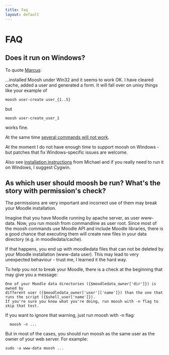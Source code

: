 ```yaml
---
title: faq
layout: default
---
```


FAQ
========

<span class="anchor" id="windows"></span>
Does it run on Windows?
------------------------
To quote <a href="https://moodle.org/mod/forum/discuss.php?d=257341#p1131033">Marcus</a>:

...installed Moosh under Win32 and it seems to work OK. I have cleared cache, added a user and generated a form. It will fall over on unixy things like your example of

    moosh user-create user_{1..5}

but

    moosh user-create_user_1

works fine.

At the same time <a href="https://github.com/tmuras/moosh/issues/40">several commands will not work</a>.

At the moment I do not have enough time to support moosh on Windows - but patches that fix Windows-specific issues are welcome.

Also see <a href="https://moodle.org/mod/forum/discuss.php?d=257341#p1131493">installation instructions</a> from Michael
and if you really need to run it on Windows, I suggest Cygwin.


<span class="anchor" id="permissions"></span>
As which user should moosh be run? What's the story with permission's check?
------------------------
The permissions are very important and incorrect use of them may break your Moodle installation.

Imagine that you have Moodle running by apache server, as user www-data. Now, you run moosh from commandline
as user root. Since most of the moosh commands use Moodle API and include Moodle libraries, there is
 a good chance that executing them will create new files in your data directory (e.g. in moodledata/cache).

If that happens, you end up with moodledata files that can not be deleted by your Moodle installation (www-data user). 
This may lead to very unexpected behaviour - trust me, I learned it the hard way.
 
 To help you not to break your Moodle, there is a check at the beginning that may give you a message:
  
    One of your Moodle data directories ({$moodledata_owner['dir']}) is owned by
    different user ({$moodledata_owner['user']['name']}) than the one that runs the script ({$shell_user['name']}).
    If you're sure you know what you're doing, run moosh with -n flag to skip that test.
    
If you want to ignore that warning, just run moosh with -n flag:
      
      moosh -n ...
      
But in most of the cases, you should run moosh as the same user as the owner of your web server.
For example:

    sudo -u www-data moosh ...
     